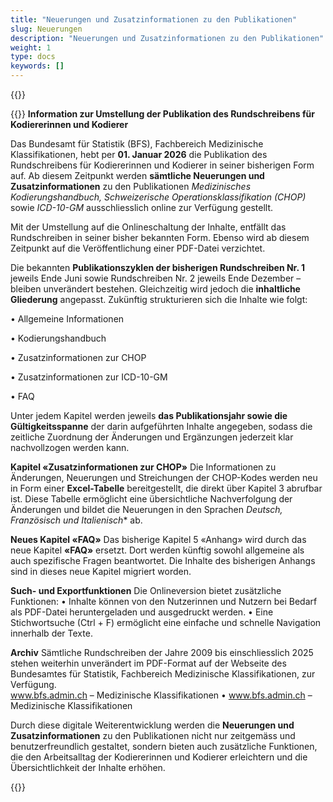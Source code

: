 ```yaml
---
title: "Neuerungen und Zusatzinformationen zu den Publikationen"
slug: Neuerungen
description: "Neuerungen und Zusatzinformationen zu den Publikationen"
weight: 1
type: docs
keywords: []
---
```



{{<printButton>}}

{{<markdown>}}
**Information zur Umstellung der Publikation des Rundschreibens für Kodiererinnen und Kodierer**
  
Das Bundesamt für Statistik (BFS), Fachbereich Medizinische Klassifikationen, hebt per **01. Januar 2026** die Publikation des Rundschreibens für Kodiererinnen und Kodierer in seiner bisherigen Form auf. Ab diesem Zeitpunkt werden **sämtliche Neuerungen und Zusatzinformationen** zu den Publikationen *Medizinisches Kodierungshandbuch, Schweizerische Operationsklassifikation (CHOP)* sowie *ICD-10-GM* ausschliesslich online zur Verfügung gestellt.
  
Mit der Umstellung auf die Onlineschaltung der Inhalte, entfällt das Rundschreiben in seiner bisher bekannten Form. Ebenso wird ab diesem Zeitpunkt auf die Veröffentlichung einer PDF-Datei verzichtet. 
  
Die bekannten **Publikationszyklen der bisherigen Rundschreiben Nr. 1** jeweils Ende Juni sowie Rundschreiben Nr. 2 jeweils Ende Dezember – bleiben unverändert bestehen. Gleichzeitig wird jedoch die **inhaltliche Gliederung** angepasst. Zukünftig strukturieren sich die Inhalte wie folgt:
  
• Allgemeine Informationen
  
• Kodierungshandbuch
  
• Zusatzinformationen zur CHOP
  
• Zusatzinformationen zur ICD-10-GM
  
• FAQ
  
Unter jedem Kapitel werden jeweils **das Publikationsjahr sowie die Gültigkeitsspanne** der darin aufgeführten Inhalte angegeben, sodass die zeitliche Zuordnung der Änderungen und Ergänzungen jederzeit klar nachvollzogen werden kann.
  
**Kapitel «Zusatzinformationen zur CHOP»**
Die Informationen zu Änderungen, Neuerungen und Streichungen der CHOP-Kodes werden neu in Form einer **Excel-Tabelle** bereitgestellt, die direkt über Kapitel 3 abrufbar ist. Diese Tabelle ermöglicht eine übersichtliche Nachverfolgung der Änderungen und bildet die Neuerungen in den Sprachen *Deutsch, Französisch und Italienisch** ab.
  
**Neues Kapitel «FAQ»**
Das bisherige Kapitel 5 «Anhang» wird durch das neue Kapitel **«FAQ»** ersetzt. Dort werden künftig sowohl allgemeine als auch spezifische Fragen beantwortet. Die Inhalte des bisherigen Anhangs sind in dieses neue Kapitel migriert worden.

**Such- und Exportfunktionen**
Die Onlineversion bietet zusätzliche Funktionen:
• Inhalte können von den Nutzerinnen und Nutzern bei Bedarf als PDF-Datei heruntergeladen und ausgedruckt werden.
• Eine Stichwortsuche (Ctrl + F) ermöglicht eine einfache und schnelle Navigation innerhalb der Texte.

**Archiv**
Sämtliche Rundschreiben der Jahre 2009 bis einschliesslich 2025 stehen weiterhin unverändert im PDF-Format auf der Webseite des Bundesamtes für Statistik, Fachbereich Medizinische Klassifikationen, zur Verfügung.  
www.bfs.admin.ch – Medizinische Klassifikationen
•	<a href="https://www.bfs.admin.ch/bfs/de/home/statistiken/gesundheit/nomenklaturen/medkk/instrumente-medizinische-kodierung.html">www.bfs.admin.ch – Medizinische Klassifikationen</a>
  
Durch diese digitale Weiterentwicklung werden die **Neuerungen und Zusatzinformationen** zu den Publikationen nicht nur zeitgemäss und benutzerfreundlich gestaltet, sondern bieten auch zusätzliche Funktionen, die den Arbeitsalltag der Kodiererinnen und Kodierer erleichtern und die Übersichtlichkeit der Inhalte erhöhen.


{{</markdown>}}
